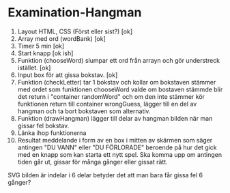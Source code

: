 # Examination-Hangman




1. Layout HTML, CSS (Först eller sist?) [ok]
3. Array med ord (wordBank) [ok]
4. Timer 5 min [ok]
5. Start knapp [ok ish]
6. Funktion (chooseWord) slumpar ett ord från arrayn och gör understreck istället. [ok]
7. Input box för att gissa bokstav. [ok]
8. Funktion (checkLetter) tar 1 bokstav och kollar om bokstaven stämmer med ordet som funktionen       chooseWord valde om bostaven stämmde blir det return i "container randomWord" och om den inte       stämmer kör funktionen return till container wrongGuess, lägger till en del av hangman och ta       bort bokstaven som alternativ.
9. Funktion (drawHangman) lägger till delar av hangman bilden när man gissar fel bokstav.
10. Länka ihop funktionerna
11. Resultat meddelande i form av en box i mitten av skärmen som säger antingen "DU VANN" eller "DU FÖRLORADE" beroende på hur det gick
   med en knapp som kan starta ett nytt spel. Ska komma upp om antingen tiden går ut, gissar för många gånger eller gissat rätt.

SVG bilden är indelar i 6 delar betyder det att man bara får gissa fel 6 gånger?
